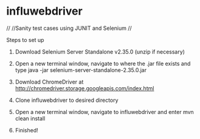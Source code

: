influwebdriver
==============

//
//Sanity test cases using JUNIT and Selenium
//

Steps to set up

1. Download Selenium Server Standalone v2.35.0 (unzip if necessary) 

2. Open a new terminal window, navigate to where the .jar file exists and type java -jar selenium-server-standalone-2.35.0.jar

3. Download ChromeDriver at http://chromedriver.storage.googleapis.com/index.html

4. Clone influwebdriver to desired directory

5. Open a new terminal window, navigate to influwebdriver and enter mvn clean install

6. Finished!